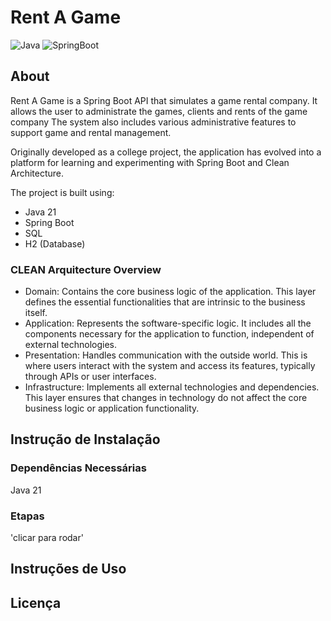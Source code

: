 # Rent A Game
![Java](https://img.shields.io/badge/java-%23ED8B00.svg?style=for-the-badge&logo=openjdk&logoColor=white)
![SpringBoot](https://img.shields.io/badge/Spring_Boot-6DB33F?style=for-the-badge&logo=spring-boot&logoColor=white)

## About
Rent A Game is a Spring Boot API that simulates a game rental company. It allows the user to administrate the games, clients and rents of the game company The system also includes various administrative features to support game and rental management.

Originally developed as a college project, the application has evolved into a platform for learning and experimenting with Spring Boot and Clean Architecture.


The project is built using:
- Java 21
- Spring Boot
- SQL 
- H2 (Database)

### CLEAN Arquitecture Overview

- Domain: Contains the core business logic of the application. This layer defines the essential functionalities that are intrinsic to the business itself.
- Application: Represents the software-specific logic. It includes all the components necessary for the application to function, independent of external technologies.
- Presentation: Handles communication with the outside world. This is where users interact with the system and access its features, typically through APIs or user interfaces.
- Infrastructure: Implements all external technologies and dependencies. This layer ensures that changes in technology do not affect the core business logic or application functionality.


## Instrução de Instalação
### Dependências Necessárias
Java 21

### Etapas
'clicar para rodar'


## Instruções de Uso


## Licença